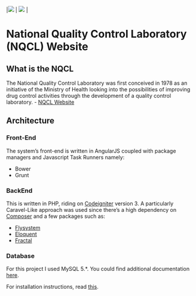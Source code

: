 |![](http://nqcl.go.ke/app/images/logo/coat_of_arms.png) | ![](http://nqcl.go.ke/app/images/logo/NQCL_logo.png) |

# National Quality Control Laboratory (NQCL) Website
## What is the NQCL
The National Quality Control Laboratory was first conceived in 1978 as an initiative of the Ministry of Health looking into the possibilities of improving drug control activities through the development of a quality control laboratory. - [NQCL Website](http://nqcl.go.ke/)

## Architecture
### Front-End
The system’s front-end is written in AngularJS coupled with package managers and Javascript Task Runners namely:
+ Bower
+ Grunt

### BackEnd
This is written in PHP, riding on [Codeigniter](https://github.com/bcit-ci/CodeIgniter) version 3.
A particularly Caravel-Like approach was used since there’s a high dependency on [Composer](https://getcomposer.org/) and a few packages such as:
+ [Flysystem](http://flysystem.thephpleague.com/)
+ [Eloquent](https://laravel.com/docs/5.1/eloquent)
+ [Fractal](http://fractal.thephpleague.com/transformers/)

### Database
For this project I used MySQL 5.*. 
You could find additional documentation [here](https://dev.mysql.com/doc/).

For installation instructions, read [this](INSTALL.md).